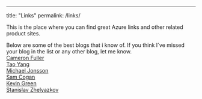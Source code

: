 ---
title: "Links"
permalink: /links/

This is the place where you can find great Azure links and other related product sites.

Below are some of the best blogs that i know of. If you think I´ve missed your blog in the list or any other blog, let me know.  
[Cameron Fuller](http://blogs.catapultsystems.com/cfuller/default.aspx "Cameron Fuller´s blog")  
[Tao Yang ](http://blog.tyang.org/ "Tao Yang´s blog")  
[Michael Jonsson ](http://azurefabric.com/ "Michael Jonsson´s blog")  
[Sam Cogan ](http://samcogan.com/ "Sam Cogan´s blog")  
[Kevin Green ](http://kevingreeneitblog.blogspot.se/ "Kevin Green´s blog")  
[Stanislav Zhelyazkov ](https://cloudadministrator.net/ "Stanislav Zhelyazkov´s blog")